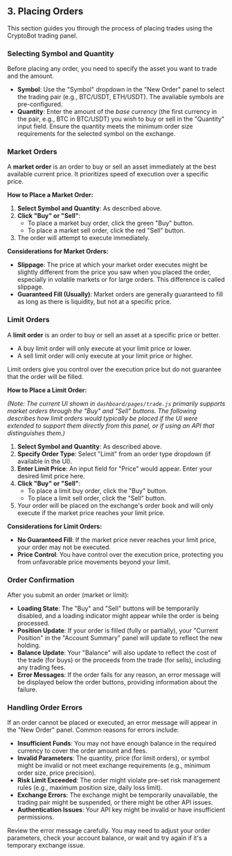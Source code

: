 ## 3. Placing Orders

This section guides you through the process of placing trades using the CryptoBot trading panel.

### Selecting Symbol and Quantity

Before placing any order, you need to specify the asset you want to trade and the amount.

*   **Symbol**: Use the "Symbol" dropdown in the "New Order" panel to select the trading pair (e.g., BTC/USDT, ETH/USDT). The available symbols are pre-configured.
*   **Quantity**: Enter the amount of the *base currency* (the first currency in the pair, e.g., BTC in BTC/USDT) you wish to buy or sell in the "Quantity" input field. Ensure the quantity meets the minimum order size requirements for the selected symbol on the exchange.

### Market Orders

A **market order** is an order to buy or sell an asset immediately at the best available current price. It prioritizes speed of execution over a specific price.

**How to Place a Market Order:**

1.  **Select Symbol and Quantity**: As described above.
2.  **Click "Buy" or "Sell"**:
    *   To place a market buy order, click the green "Buy" button.
    *   To place a market sell order, click the red "Sell" button.
3.  The order will attempt to execute immediately.

**Considerations for Market Orders:**
*   **Slippage**: The price at which your market order executes might be slightly different from the price you saw when you placed the order, especially in volatile markets or for large orders. This difference is called slippage.
*   **Guaranteed Fill (Usually)**: Market orders are generally guaranteed to fill as long as there is liquidity, but not at a specific price.

### Limit Orders

A **limit order** is an order to buy or sell an asset at a specific price or better.
*   A buy limit order will only execute at your limit price or lower.
*   A sell limit order will only execute at your limit price or higher.

Limit orders give you control over the execution price but do not guarantee that the order will be filled.

**How to Place a Limit Order:**

*(Note: The current UI shown in `dashboard/pages/trade.js` primarily supports market orders through the "Buy" and "Sell" buttons. The following describes how limit orders would typically be placed if the UI were extended to support them directly from this panel, or if using an API that distinguishes them.)*

1.  **Select Symbol and Quantity**: As described above.
2.  **Specify Order Type**: Select "Limit" from an order type dropdown (if available in the UI).
3.  **Enter Limit Price**: An input field for "Price" would appear. Enter your desired limit price here.
4.  **Click "Buy" or "Sell"**:
    *   To place a limit buy order, click the "Buy" button.
    *   To place a limit sell order, click the "Sell" button.
5.  Your order will be placed on the exchange's order book and will only execute if the market price reaches your limit price.

**Considerations for Limit Orders:**
*   **No Guaranteed Fill**: If the market price never reaches your limit price, your order may not be executed.
*   **Price Control**: You have control over the execution price, protecting you from unfavorable price movements beyond your limit.

### Order Confirmation

After you submit an order (market or limit):

*   **Loading State**: The "Buy" and "Sell" buttons will be temporarily disabled, and a loading indicator might appear while the order is being processed.
*   **Position Update**: If your order is filled (fully or partially), your "Current Position" in the "Account Summary" panel will update to reflect the new holding.
*   **Balance Update**: Your "Balance" will also update to reflect the cost of the trade (for buys) or the proceeds from the trade (for sells), including any trading fees.
*   **Error Messages**: If the order fails for any reason, an error message will be displayed below the order buttons, providing information about the failure.

### Handling Order Errors

If an order cannot be placed or executed, an error message will appear in the "New Order" panel. Common reasons for errors include:

*   **Insufficient Funds**: You may not have enough balance in the required currency to cover the order amount and fees.
*   **Invalid Parameters**: The quantity, price (for limit orders), or symbol might be invalid or not meet exchange requirements (e.g., minimum order size, price precision).
*   **Risk Limit Exceeded**: The order might violate pre-set risk management rules (e.g., maximum position size, daily loss limit).
*   **Exchange Errors**: The exchange might be temporarily unavailable, the trading pair might be suspended, or there might be other API issues.
*   **Authentication Issues**: Your API key might be invalid or have insufficient permissions.

Review the error message carefully. You may need to adjust your order parameters, check your account balance, or wait and try again if it's a temporary exchange issue.